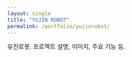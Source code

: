 ```yaml
---
layout: single
title: "YUJIN ROBOT"
permalink: /portfolio/yujinrobot/
---
```


유진로봇. 프로젝트 설명, 이미지, 주요 기능 등.